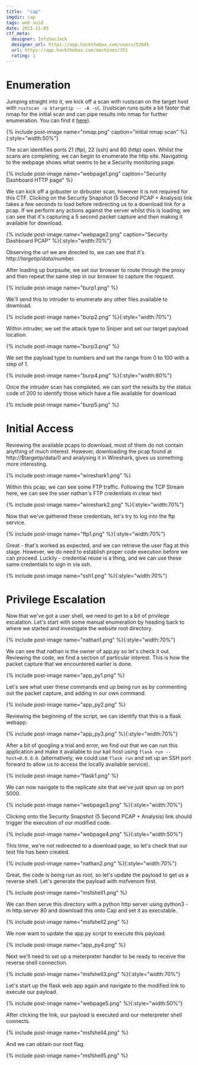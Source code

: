 ```yaml
---
title:  "cap"
imgdir: cap
tags: web suid
date: 2021-11-05
ctf_meta:
  designer: InfoSecJack
  designer_url: https://app.hackthebox.com/users/52045
  url: https://app.hackthebox.com/machines/351
  rating: 1
---
```


# Enumeration

Jumping straight into it, we kick off a scan with rustscan on the target host with `rustscan -a $targetip -- -A -sC`. (rustscan runs quite a bit faster that nmap for the initial scan and can pipe results into nmap for further enumeration. You can find it [here](https://github.com/RustScan/RustScan)).

{% include post-image name="nmap.png" caption="initial nmap scan" %}{:style="width:50%"}

The scan identifies ports 21 (ftp), 22 (ssh) and 80 (http) open. Whilst the scans are completing, we can begin to enumerate the http site. Navigating to the webpage shows what seems to be a Security monitoring page.

{% include post-image name="webpage1.png" caption="Security Dashboard HTTP page" %}

We can kick off a gobuster or dirbuster scan, however it is not required for this CTF. Clicking on the Security Snapshot (5 Second PCAP + Analysis) link takes a few seconds to load before redirecting us to a download link for a pcap. If we perform any actions against the server whilst this is loading, we can see that it's capturing a 5 second packet capture and then making it available for download.

{% include post-image name="webpage2.png" caption="Security Dashboard PCAP" %}{:style="width:70%"}

Observing the url we are directed to, we can see that it's http://$targetip/data/$number.

After loading up burpsuite, we set our browser to route through the proxy and then repeat the same step in our browser to capture the request.

{% include post-image name="burp1.png" %}

We'll send this to intruder to enumerate any other files available to download.

{% include post-image name="burp2.png" %}{:style="width:70%"}

Within intruder, we set the attack type to Sniper and set our target payload location.

{% include post-image name="burp3.png" %}

We set the payload type to numbers and set the range from 0 to 100 with a step of 1.

{% include post-image name="burp4.png" %}{:style="width:80%"}

Once the intruder scan has completed, we can sort the results by the status code of 200 to identify those which have a file available for download

{% include post-image name="burp5.png" %}

# Initial Access

Reviewing the available pcaps to download, most of them do not contain anything of much interest. However, downloading the pcap found at http://$targetip/data/0 and analysing it in Wireshark, gives us something more interesting.

{% include post-image name="wireshark1.png" %}

Within this pcap, we can see some FTP traffic. Following the TCP Stream here, we can see the user nathan's FTP credentials in clear text

{% include post-image name="wireshark2.png" %}{:style="width:70%"}

Now that we've gathered these credentials, let's try to log into the ftp service.

{% include post-image name="ftp1.png" %}{:style="width:70%"}

Great - that's worked as expected, and we can retrieve the user flag at this stage. However, we do need to establish proper code execution before we can proceed. Luckily - credential reuse is a thing, and we can use these same credentials to sign in via ssh.

{% include post-image name="ssh1.png" %}{:style="width:70%"}

# Privilege Escalation

Now that we've got a user shell, we need to get to a bit of privilege escalation. Let's start with some manual enumeration by heading back to where we started and investigate the website root directory.


{% include post-image name="nathan1.png" %}{:style="width:70%"}

We can see that nathan is the owner of app.py so let's check it out. Reviewing the code, we find a section of particular interest. This is how the packet capture that we encountered earlier is done.

{% include post-image name="app_py1.png" %}

Let's see what user these commands end up being run as by commenting out the packet capture, and adding in our own command.

{% include post-image name="app_py2.png" %}

Reviewing the beginning of the script, we can identify that this is a flask webapp.

{% include post-image name="app_py3.png" %}{:style="width:70%"}

After a bit of googling a trial and error, we find out that we can run this application and make it available to our kali host using `flask run --host=0.0.0.0`. (alternatively, we could use `flask run` and set up an SSH port forward to allow us to access the locally available service).

{% include post-image name="flask1.png" %}

We can now navigate to the replicate site that we've just spun up on port 5000.

{% include post-image name="webpage3.png" %}{:style="width:70%"}

Clicking onto the Security Snapshot (5 Second PCAP + Analysis) link should trigger the execution of our modified code.

{% include post-image name="webpage4.png" %}{:style="width:50%"}

This time, we're not redirected to a download page, so let's check that our test file has been created.

{% include post-image name="nathan2.png" %}{:style="width:70%"}

Great, the code is being run as root, so let's update the payload to get us a reverse shell. Let's generate the payload with msfvenom first.

{% include post-image name="msfshell1.png" %}

We can then serve this directory with a python http server using python3 -m http.server 80 and download this onto Cap and set it as executable.

{% include post-image name="msfshell2.png" %}

We now want to update the app.py script to execute this payload.

{% include post-image name="app_py4.png" %}

Next we'll need to set up a meterpreter handler to be ready to receive the reverse shell connection.

{% include post-image name="msfshell3.png" %}{:style="width:70%"}

Let's start up the flask web app again and navigate to the modified link to execute our payload.

{% include post-image name="webpage5.png" %}{:style="width:50%"}

After clicking the link, our payload is executed and our meterpreter shell connects.

{% include post-image name="msfshell4.png" %}

And we can obtain our root flag.

{% include post-image name="msfshell5.png" %}

